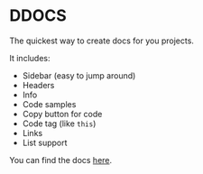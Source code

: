# DDOCS

The quickest way to create docs for you projects.

It includes:

+ Sidebar (easy to jump around)
+ Headers
+ Info
+ Code samples
+ Copy button for code
+ Code tag (like `this`)
+ Links
+ List support


You can find the docs [here](https://ddocs.abirdcoder.repl.co).
